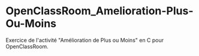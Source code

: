 # OpenClassRoom_Amelioration-Plus-Ou-Moins
Exercice de l'activité "Amélioration de Plus ou Moins" en C pour OpenClassRoom.
